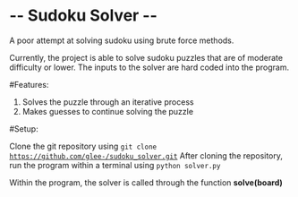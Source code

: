 # -- Sudoku Solver --
A poor attempt at solving sudoku using brute force methods.

Currently, the project is able to solve sudoku puzzles that are of moderate difficulty or lower.
The inputs to the solver are hard coded into the program.

#Features:
1. Solves the puzzle through an iterative process
2. Makes guesses to continue solving the puzzle

#Setup:

Clone the git repository using <code>git clone https://github.com/glee-/sudoku_solver.git</code>
After cloning the repository, run the program within a terminal using <code>python solver.py</code>

Within the program, the solver is called through the function <b>solve(board)</b>
